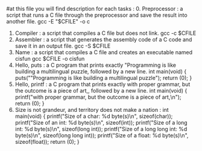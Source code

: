 #at this file you will find description for each tasks :
0. Preprocessor :
 a script that runs a C file through the preprocessor and save the result into another file.
 gcc -E "$CFILE" -o c
1. Compiler :
  a script that compiles a C file but does not link.
  gcc -c $CFILE
2. Assembler :
 a script that generates the assembly code of a C code and save it in an output file.
 gcc -S $CFILE
3. Name :
 a script that compiles a C file and creates an executable named cisfun
 gcc $CFILE -o cisfun
4. Hello, puts :
 a C program that prints exactly "Programming is like building a multilingual puzzle, followed by a new line.
 int main(void)
{
	puts("\"Programming is like building a multilingual puzzle");
	return (0);
}
5. Hello, printf :
 a C program that prints exactly with proper grammar, but the outcome is a piece of art,, followed by a new line.
 int main(void)
{
	printf("with proper grammar, but the outcome is a piece of art,\n");
	return (0);
}
6. Size is not grandeur, and territory does not make a nation :
int main(void)
{
	printf("Size of a char: %d byte(s)\n", sizeof(char));
	printf("Size of an int: %d byte(s)\n", sizeof(int));
	printf("Size of a long int: %d byte(s)\n", sizeof(long int));
	printf("Size of a long long int: %d byte(s)\n", sizeof(long long int));
	printf("Size of a float: %d byte(s)\n", sizeof(float));
	return (0);
}

